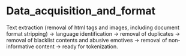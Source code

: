 # Data_acquisition_and_format

Text extraction (removal of html tags and images, including document format stripping) -> language identification -> removal of duplicates -> removal of blacklist contents and abusive emotives -> removal of non-informative content -> ready for tokenization.

